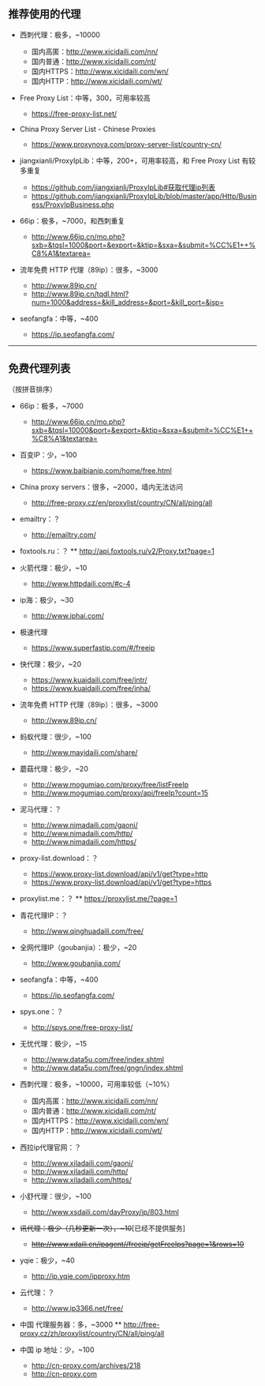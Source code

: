 ## 推荐使用的代理

* 西刺代理：极多，~10000
  * 国内高匿：http://www.xicidaili.com/nn/
  * 国内普通：http://www.xicidaili.com/nt/
  * 国内HTTPS：http://www.xicidaili.com/wn/
  * 国内HTTP：http://www.xicidaili.com/wt/

* Free Proxy List：中等，300，可用率较高
  * https://free-proxy-list.net/



* China Proxy Server List - Chinese Proxies 
  * https://www.proxynova.com/proxy-server-list/country-cn/

* jiangxianli/ProxyIpLib：中等，200+，可用率较高，和 Free Proxy List 有较多重复
  * https://github.com/jiangxianli/ProxyIpLib#获取代理ip列表
  * https://github.com/jiangxianli/ProxyIpLib/blob/master/app/Http/Business/ProxyIpBusiness.php


* 66ip：极多，~7000，和西刺重复
  * http://www.66ip.cn/mo.php?sxb=&tqsl=1000&port=&export=&ktip=&sxa=&submit=%CC%E1++%C8%A1&textarea=

* 流年免费 HTTP 代理（89ip）：很多，~3000
  * http://www.89ip.cn/
  * http://www.89ip.cn/tqdl.html?num=1000&address=&kill_address=&port=&kill_port=&isp=

* seofangfa：中等，~400
  * https://ip.seofangfa.com/

---
## 免费代理列表

（按拼音排序）

* 66ip：极多，~7000
  * http://www.66ip.cn/mo.php?sxb=&tqsl=10000&port=&export=&ktip=&sxa=&submit=%CC%E1++%C8%A1&textarea=

* 百变IP：少，~100
  * https://www.baibianip.com/home/free.html

* China proxy servers：很多，~2000，墙内无法访问
  * http://free-proxy.cz/en/proxylist/country/CN/all/ping/all

* emailtry：？
  * http://emailtry.com/

* foxtools.ru：？
** http://api.foxtools.ru/v2/Proxy.txt?page=1

* 火箭代理：极少，~10
  * http://www.httpdaili.com/#c-4

* ip海：极少，~30
  * http://www.iphai.com/

* 极速代理 
  * https://www.superfastip.com/#/freeip

* 快代理：极少，~20
  * https://www.kuaidaili.com/free/intr/
  * https://www.kuaidaili.com/free/inha/

* 流年免费 HTTP 代理（89ip）：很多，~3000
  * http://www.89ip.cn/

* 蚂蚁代理：很少，~100
  * http://www.mayidaili.com/share/

* 蘑菇代理：极少，~20
  * http://www.mogumiao.com/proxy/free/listFreeIp
  * http://www.mogumiao.com/proxy/api/freeIp?count=15

* 泥马代理：？
  * http://www.nimadaili.com/gaoni/
  * http://www.nimadaili.com/http/
  * http://www.nimadaili.com/https/

* proxy-list.download：？
  * https://www.proxy-list.download/api/v1/get?type=http
  * https://www.proxy-list.download/api/v1/get?type=https

* proxylist.me：？
** https://proxylist.me/?page=1

* 青花代理IP：？
  * http://www.qinghuadaili.com/free/

* 全网代理IP（goubanjia）：极少，~20
  * http://www.goubanjia.com/

* seofangfa：中等，~400
  * https://ip.seofangfa.com/

* spys.one：？
  * http://spys.one/free-proxy-list/

* 无忧代理：极少，~15
  * http://www.data5u.com/free/index.shtml
  * http://www.data5u.com/free/gngn/index.shtml

* 西刺代理：极多，~10000，可用率较低（~10%）
  * 国内高匿：http://www.xicidaili.com/nn/
  * 国内普通：http://www.xicidaili.com/nt/
  * 国内HTTPS：http://www.xicidaili.com/wn/
  * 国内HTTP：http://www.xicidaili.com/wt/

* 西拉ip代理官网：？
  * http://www.xiladaili.com/gaoni/
  * http://www.xiladaili.com/http/
  * http://www.xiladaili.com/https/



* 小舒代理：很少，~100
  * http://www.xsdaili.com/dayProxy/ip/803.html

* ~~讯代理：极少（几秒更新一次），~10~~[已经不提供服务]
  * ~~http://www.xdaili.cn/ipagent//freeip/getFreeIps?page=1&rows=10~~

* yqie：极少，~40
  * http://ip.yqie.com/ipproxy.htm

* 云代理：？ 
  * http://www.ip3366.net/free/

* 中国 代理服务器：多，~3000
** http://free-proxy.cz/zh/proxylist/country/CN/all/ping/all


* 中国 ip 地址：少，~100
  * http://cn-proxy.com/archives/218
  * http://cn-proxy.com
